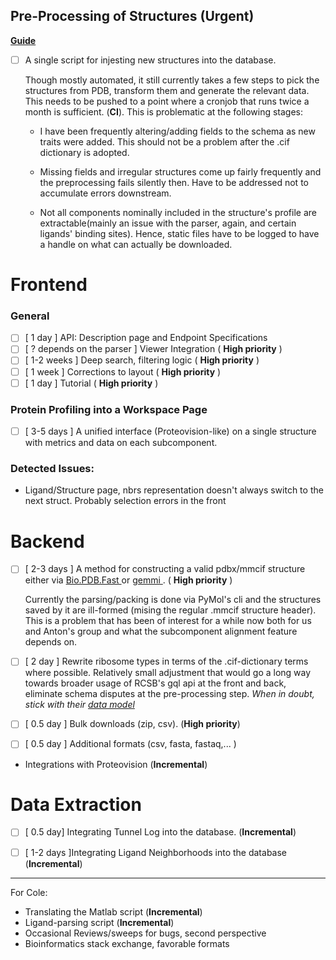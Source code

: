 


## Pre-Processing of Structures  (Urgent)

[ __Guide__ ](https://github.com/rtviii/ribxz/blob/master/src/resources/StructureFromScratch.md)

- [ ] A single script for injesting new structures into the database. 
    
    Though mostly automated, it still currently takes a few steps to pick the structures from PDB, transform them and generate the relevant data. This needs to be pushed to a point where a cronjob that runs twice a month is sufficient.
    (**CI**). This is problematic at the following stages:

    - I have been frequently altering/adding fields to the schema as new traits were added. This should not be a problem after the .cif dictionary is adopted.

    - Missing fields and irregular structures come up fairly frequently and the preprocessing fails silently then.  Have to be addressed not to accumulate errors downstream.

    - Not all components nominally included in the structure's profile are extractable(mainly an issue with the parser, again, and certain ligands' binding sites). Hence, static files have to be logged to have a handle on what can actually be downloaded.


# Frontend

### General

- [ ] [ 1 day ]                   API: Description page and Endpoint Specifications
- [ ] [ ? depends on the parser ] Viewer Integration  ( __High priority__ )
- [ ] [ 1-2 weeks ]               Deep search, filtering logic  ( __High priority__ )
- [ ] [ 1 week ]                  Corrections to layout   ( __High priority__ )
- [ ] [ 1 day ]                   Tutorial               ( __High priority__ )

### Protein Profiling into a Workspace Page 

- [ ] [ 3-5 days ] A unified interface (Proteovision-like) on a single structure with metrics and data on each subcomponent.

### Detected Issues:

+ Ligand/Structure page, nbrs representation doesn't always switch to the next struct. Probably selection errors in the front


# Backend


- [ ] [ 2-3 days ] A method for constructing a valid pdbx/mmcif structure either via [ Bio.PDB.Fast ](https://biopython.org/docs/1.75/api/Bio.PDB.MMCIFParser.html) or [ gemmi ](https://gemmi.readthedocs.io/en/latest/). ( __High priority__ )

    Currently the parsing/packing is done via PyMol's cli and the structures saved by it are ill-formed (mising the regular .mmcif structure header). This is a problem that has been of interest for a while now both for us and Anton's group and what the subcomponent alignment feature depends on.

- [ ] [ 2 day ] Rewrite ribosome types in terms of the .cif-dictionary terms where possible. Relatively small adjustment that would go a long way towards broader usage of RCSB's gql api at the front and back, eliminate schema disputes at the pre-processing step. *When in doubt, stick with their [ data model ](https://data.rcsb.org/index.html#data-organization)* 

- [ ] [ 0.5 day ] Bulk downloads (zip, csv). (__High priority__) 
- [ ] [ 0.5 day ] Additional formats (csv, fasta, fastaq,... )

- Integrations with Proteovision (__Incremental__) 


# Data Extraction


- [ ] [ 0.5 day] Integrating Tunnel Log into the database. (__Incremental__)
- [ ] [ 1-2 days ]Integrating Ligand Neighborhoods into the database  (__Incremental__)


----------- 

For Cole: 

- Translating the Matlab script (__Incremental__)
- Ligand-parsing script (__Incremental__)
- Occasional Reviews/sweeps for bugs, second perspective
- Bioinformatics stack exchange, favorable formats 